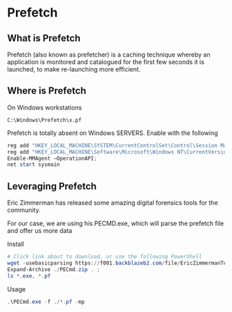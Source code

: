 # Prefetch
## What is Prefetch
Prefetch (also known as prefetcher) is a caching technique whereby an application is monitored and catalogued for the first few seconds it is launched, to make re-launching more efficient. 

## Where is Prefetch

On Windows workstations

`C:\Windows\Prefetch\x.pf`

Prefetch is totally absent on Windows SERVERS. Enable with the following
```powershell
reg add "HKEY_LOCAL_MACHINE\SYSTEM\CurrentControlSet\Control\Session Manager\Memory Management\PrefetchParameters" /v EnablePrefetcher /t REG_DWORD /d 3 /f;
reg add "HKEY_LOCAL_MACHINE\Software\Microsoft\Windows NT\CurrentVersion\Prefetcher" /v MaxPrefetchFiles /t REG_DWORD /d 8192 /f;
Enable-MMAgent –OperationAPI;
net start sysmain
```

## Leveraging Prefetch

Eric Zimmerman has released some amazing digital forensics tools for the community.

For our case, we are using his PECMD.exe, which will parse the prefetch file and offer us more data

Install
```powershell
# Click link about to download, or use the following PowerShell
wget -usebasicparsing https://f001.backblazeb2.com/file/EricZimmermanTools/PECmd.zip -outfile PECmd.zip ; 
Expand-Archive ./PECmd.zip . ; 
ls *.exe, *.pf
```

Usage
```powershell
.\PECmd.exe -f ./*.pf -mp
```
